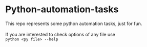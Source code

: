 # Python-automation-tasks

This repo represents some python automation tasks, just for fun. <br> <br>
If you are interested to check options of any file use <br>
`python <py file> --help`
